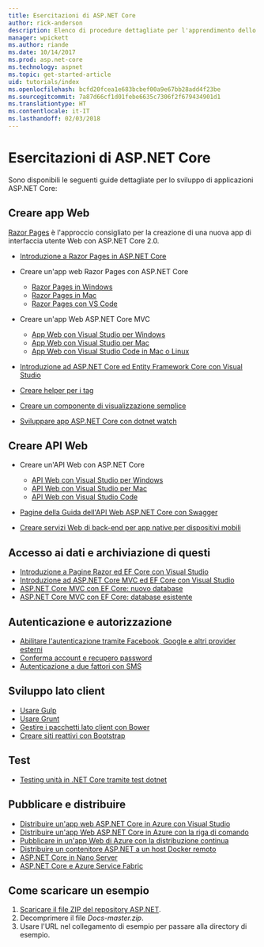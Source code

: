 ```yaml
---
title: Esercitazioni di ASP.NET Core
author: rick-anderson
description: Elenco di procedure dettagliate per l'apprendimento dello sviluppo di applicazioni ASP.NET Core.
manager: wpickett
ms.author: riande
ms.date: 10/14/2017
ms.prod: asp.net-core
ms.technology: aspnet
ms.topic: get-started-article
uid: tutorials/index
ms.openlocfilehash: bcfd20fcea1e683bcbef00a9e67bb28add4f23be
ms.sourcegitcommit: 7a87d66cf1d01febe6635c7306f2f679434901d1
ms.translationtype: HT
ms.contentlocale: it-IT
ms.lasthandoff: 02/03/2018
---
```

# <a name="aspnet-core-tutorials"></a>Esercitazioni di ASP.NET Core

Sono disponibili le seguenti guide dettagliate per lo sviluppo di applicazioni ASP.NET Core:

## <a name="build-web-apps"></a>Creare app Web

[Razor Pages](xref:mvc/razor-pages/index) è l'approccio consigliato per la creazione di una nuova app di interfaccia utente Web con ASP.NET Core 2.0.

* [Introduzione a Razor Pages in ASP.NET Core](xref:mvc/razor-pages/index)
* Creare un'app web Razor Pages con ASP.NET Core

   * [Razor Pages in Windows](xref:tutorials/razor-pages/index)
   * [Razor Pages in Mac](xref:tutorials/razor-pages-mac/index)
   * [Razor Pages con VS Code](xref:tutorials/razor-pages-vsc/index)  

* Creare un'app Web ASP.NET Core MVC

   * [App Web con Visual Studio per Windows](first-mvc-app/index.md)
   * [App Web con Visual Studio per Mac](first-mvc-app-mac/index.md)
   * [App Web con Visual Studio Code in Mac o Linux](first-mvc-app-xplat/index.md)

* [Introduzione ad ASP.NET Core ed Entity Framework Core con Visual Studio](../data/ef-mvc/index.md)
* [Creare helper per i tag](../mvc/views/tag-helpers/authoring.md)
* [Creare un componente di visualizzazione semplice](../mvc/views/view-components.md#walkthrough-creating-a-simple-view-component)
* [Sviluppare app ASP.NET Core con dotnet watch](dotnet-watch.md)

## <a name="build-web-apis"></a>Creare API Web
* Creare un'API Web con ASP.NET Core

  * [API Web con Visual Studio per Windows](first-web-api.md)
  * [API Web con Visual Studio per Mac](xref:tutorials/first-web-api-mac)
  * [API Web con Visual Studio Code](web-api-vsc.md)
  
* [Pagine della Guida dell'API Web ASP.NET Core con Swagger](web-api-help-pages-using-swagger.md)
* [Creare servizi Web di back-end per app native per dispositivi mobili](../mobile/native-mobile-backend.md)

## <a name="data-access-and-storage"></a>Accesso ai dati e archiviazione di questi
* [Introduzione a Pagine Razor ed EF Core con Visual Studio](xref:data/ef-rp/intro)
* [Introduzione ad ASP.NET Core MVC ed EF Core con Visual Studio](../data/ef-mvc/index.md)
* [ASP.NET Core MVC con EF Core: nuovo database](https://docs.microsoft.com/ef/core/get-started/aspnetcore/new-db)
* [ASP.NET Core MVC con EF Core: database esistente](https://docs.microsoft.com/ef/core/get-started/aspnetcore/existing-db)

## <a name="authentication-and-authorization"></a>Autenticazione e autorizzazione
* [Abilitare l'autenticazione tramite Facebook, Google e altri provider esterni](../security/authentication/social/index.md)
* [Conferma account e recupero password](../security/authentication/accconfirm.md)
* [Autenticazione a due fattori con SMS](../security/authentication/2fa.md)

## <a name="client-side-development"></a>Sviluppo lato client
* [Usare Gulp](../client-side/using-gulp.md)
* [Usare Grunt](../client-side/using-grunt.md)
* [Gestire i pacchetti lato client con Bower](../client-side/bower.md)
* [Creare siti reattivi con Bootstrap](../client-side/bootstrap.md)

## <a name="test"></a>Test
* [Testing unità in .NET Core tramite test dotnet](https://docs.microsoft.com/dotnet/articles/core/testing/unit-testing-with-dotnet-test)

## <a name="publish-and-deploy"></a>Pubblicare e distribuire
* [Distribuire un'app web ASP.NET Core in Azure con Visual Studio](publish-to-azure-webapp-using-vs.md)
* [Distribuire un'app Web ASP.NET Core in Azure con la riga di comando](publish-to-azure-webapp-using-cli.md)
* [Pubblicare in un'app Web di Azure con la distribuzione continua](xref:host-and-deploy/azure-apps/azure-continuous-deployment)
* [Distribuire un contenitore ASP.NET a un host Docker remoto](https://docs.microsoft.com/azure/vs-azure-tools-docker-hosting-web-apps-in-docker)
* [ASP.NET Core in Nano Server](nano-server.md)
* [ASP.NET Core e Azure Service Fabric](https://docs.microsoft.com/azure/service-fabric/service-fabric-add-a-web-frontend)

<a name="download"></a> 
## <a name="how-to-download-a-sample"></a>Come scaricare un esempio
1. [Scaricare il file ZIP del repository ASP.NET](https://codeload.github.com/aspnet/Docs/zip/master).
1. Decomprimere il file *Docs-master.zip*.
1. Usare l'URL nel collegamento di esempio per passare alla directory di esempio. 
